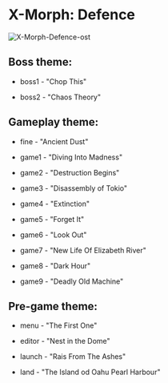 # X-Morph: Defence
![X-Morph-Defence-ost](https://github.com/Dong-Wo-Long/X-Morph-Defence-ost/blob/main/icon.png)
## Boss theme:
- boss1 - "Chop This"

- boss2 - "Chaos Theory"

## Gameplay theme:
- fine - "Ancient Dust"

- game1 - "Diving Into Madness"

- game2 - "Destruction Begins"

- game3 - "Disassembly of Tokio"

- game4 - "Extinction"

- game5 - "Forget It"

- game6 - "Look Out"

- game7 - "New Life Of Elizabeth River"

- game8 - "Dark Hour"

- game9 - "Deadly Old Machine"

## Pre-game theme:
- menu - "The First One"

- editor - "Nest in the Dome"

- launch - "Rais From The Ashes"

- land - "The Island od Oahu Pearl Harbour"
